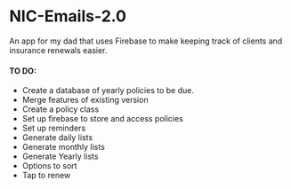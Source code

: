 # NIC-Emails-2.0
An app for my dad that uses Firebase to make keeping track of clients and insurance renewals easier. 

#### TO DO: 
* Create a database of yearly policies to be due. 
* Merge features of existing version 
* Create a policy class 
* Set up firebase to store and access policies 
* Set up reminders
* Generate daily lists
* Generate monthly lists 
* Generate Yearly lists 
* Options to sort 
* Tap to renew 


